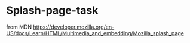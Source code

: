 # Splash-page-task
from MDN
https://developer.mozilla.org/en-US/docs/Learn/HTML/Multimedia_and_embedding/Mozilla_splash_page
